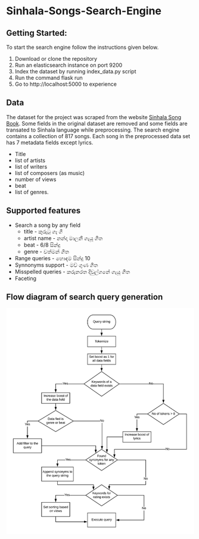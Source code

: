 # Sinhala-Songs-Search-Engine

## Getting Started:
To start the search engine follow the instructions given below.

1. Download or clone the repository
2. Run an elasticsearch instance on port 9200
3. Index the dataset by running index_data.py script
4. Run the command flask run
5. Go to http://localhost:5000 to experience

## Data
The dataset for the project was scraped from the website [Sinhala Song Book](https://sinhalasongbook.com/). Some fields in the original dataset are removed and some fields are transated to Sinhala language while preprocessing. The search engine contains a collection of 817 songs. Each song in the preprocessed data set has 7 metadata fields except lyrics.
- Title
- list of artists
- list of writers
- list of composers (as music)
- number of views
- beat 
- list of genres. 

## Supported features
* Search a song by any field
  - title - කුරුටු ගෑ ගී
  - artist name - නන්දා මාලනී ගැයූ ගීත
  - beat - 6/8 සින්දු
  - genre - වත්මන් ගීත
* Range queries - හොඳම සින්දු 10
* Synnonyms support - මව් ගුණ ගීත
* Misspelled queries - කරුනරත දිවුල්ගනේ ගැයූ ගීත
* Faceting

## Flow diagram of search query generation
![](https://github.com/piyarathnalakmali/Sinhala-Songs-Search-Engine/blob/master/Flow%20diagram%20of%20query%20generation.jpeg?raw=true)
